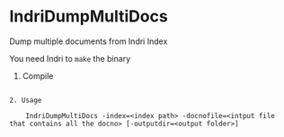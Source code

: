 # IndriDumpMultiDocs
Dump multiple documents from Indri Index

You need Indri to ```make``` the binary

1. Compile

```make -f Makefile.app

2. Usage

    IndriDumpMultiDocs -index=<index path> -docnofile=<intput file that contains all the docno> [-outputdir=<output folder>]

